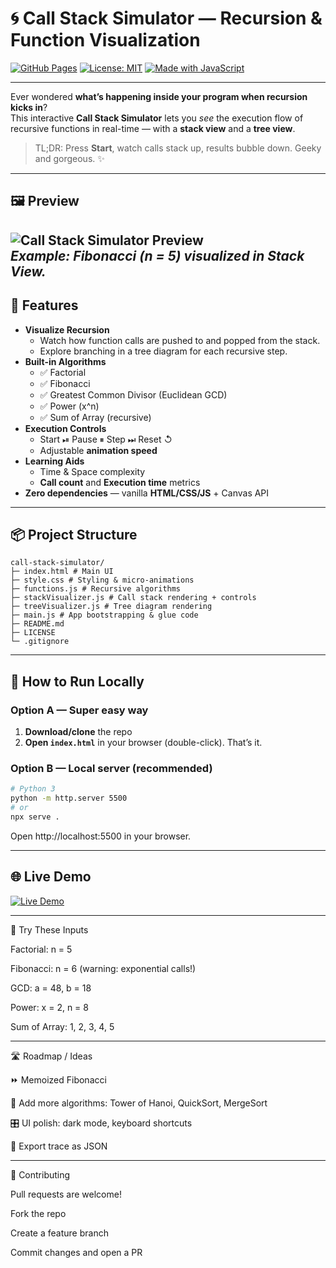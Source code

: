# 🌀 Call Stack Simulator — Recursion & Function Visualization

[![GitHub Pages](https://img.shields.io/badge/Live%20Demo-Visit%20Site-blue?style=flat-square)](
https://itzaka-07.github.io/call-stack-simulator/)
[![License: MIT](https://img.shields.io/badge/License-MIT-green.svg?style=flat-square)](LICENSE)
[![Made with JavaScript](https://img.shields.io/badge/Made%20with-JavaScript-yellow?style=flat-square)](https://developer.mozilla.org/en-US/docs/Web/JavaScript)

---

Ever wondered **what’s happening inside your program when recursion kicks in**?  
This interactive **Call Stack Simulator** lets you _see_ the execution flow of recursive functions in real-time — with a **stack view** and a **tree view**.  

> TL;DR: Press **Start**, watch calls stack up, results bubble down. Geeky and gorgeous. ✨

---

## 🖼 Preview
![Call Stack Simulator Preview](https://github.com/user-attachments/assets/88c2655e-1148-4a71-af44-e0845414eabe)  
*Example: Fibonacci (n = 5) visualized in Stack View.*
---

## 🚀 Features
- **Visualize Recursion**
  - Watch how function calls are pushed to and popped from the stack.
  - Explore branching in a tree diagram for each recursive step.
- **Built-in Algorithms**
  - ✅ Factorial
  - ✅ Fibonacci
  - ✅ Greatest Common Divisor (Euclidean GCD)
  - ✅ Power (x^n)
  - ✅ Sum of Array (recursive)
- **Execution Controls**
  - Start ⏯ Pause ⏸ Step ⏭ Reset ↺
  - Adjustable **animation speed**
- **Learning Aids**
  - Time & Space complexity
  - **Call count** and **Execution time** metrics
- **Zero dependencies** — vanilla **HTML/CSS/JS** + Canvas API

---

## 📦 Project Structure
```
call-stack-simulator/
├─ index.html # Main UI
├─ style.css # Styling & micro-animations
├─ functions.js # Recursive algorithms
├─ stackVisualizer.js # Call stack rendering + controls
├─ treeVisualizer.js # Tree diagram rendering
├─ main.js # App bootstrapping & glue code
├─ README.md
├─ LICENSE
└─ .gitignore
```
---

## 🔧 How to Run Locally
### Option A — Super easy way
1. **Download/clone** the repo  
2. **Open `index.html`** in your browser (double-click). That’s it.

### Option B — Local server (recommended)
```bash
# Python 3
python -m http.server 5500
# or
npx serve .
```

Open http://localhost:5500
 in your browser.

---

## 🌐 Live Demo  
[![Live Demo](https://img.shields.io/badge/Visit-Call%20Stack%20Simulator-blue?style=for-the-badge)](https://itzaka-07.github.io/call-stack-simulator/)  

--- 

🧪 Try These Inputs

Factorial: n = 5

Fibonacci: n = 6 (warning: exponential calls!)

GCD: a = 48, b = 18

Power: x = 2, n = 8

Sum of Array: 1, 2, 3, 4, 5

---
🛣 Roadmap / Ideas

⏩ Memoized Fibonacci

🧩 Add more algorithms: Tower of Hanoi, QuickSort, MergeSort

🎛 UI polish: dark mode, keyboard shortcuts

💾 Export trace as JSON

---
🤝 Contributing

Pull requests are welcome!

Fork the repo

Create a feature branch

Commit changes and open a PR
